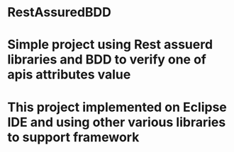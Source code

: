 # RestAssuredBDD

# Simple project using Rest assuerd libraries and BDD to verify one of apis attributes value
# This project implemented on Eclipse IDE and using other various libraries to support framework 
